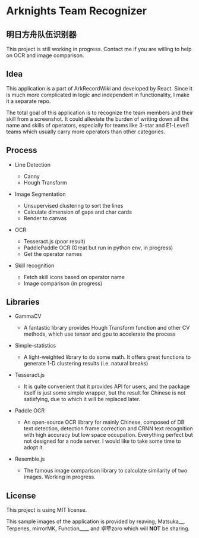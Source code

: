 # Arknights Team Recognizer
## 明日方舟队伍识别器

This project is still working in progress. Contact me if you are willing to help on OCR and image comparison.

## Idea

This application is a part of ArkRecordWiki and developed by React. Since it is much more complicated in logic and independent in functionality, I make it a separate repo.

The total goal of this application is to recognize the team members and their skill from a screenshot. It could alleviate the burden of writing down all the name and skills of operators, especially for teams like 3-star and E1-Level1 teams which usually carry more operators than other categories.

## Process

- Line Detection
  - Canny
  - Hough Transform
  
- Image Segmentation
  - Unsupervised clustering to sort the lines
  - Calculate dimension of gaps and char cards
  - Render to canvas
  
- OCR
  - Tesseract.js (poor result)
  - PaddlePaddle OCR (Great but run in python env, in progress)
  - Get the operator names 
  
- Skill recognition
  - Fetch skill icons based on operator name
  - Image comparison (in progress)

## Libraries

- GammaCV
  - A fantastic library provides Hough Transform function and other CV methods, which use tensor and gpu to accelerate the process
  
- Simple-statistics
  - A light-weighted library to do some math. It offers great functions to generate 1-D clustering results (i.e. natural breaks)
  
- Tesseract.js
  - It is quite convenient that it provides API for users, and the package itself is just some simple wrapper, but the result for Chinese is not satisfying, due to which it will be replaced later.
  
- Paddle OCR
  - An open-source OCR library for mainly Chinese, composed of DB text detection, detection frame correction and CRNN text recognition with high accuracy but low space occupation. Everything perfect but not designed for a node server. I would like to take some time to adopt it. 
  
- Resemble.js
  - The famous image comparison library to calculate similarity of two images. Working in progress.
  
## License

This project is using MIT license. 

This sample images of the application is provided by reaving, Matsuka__, Terpenes, mirrorMK, Function____ and 卓荦zoro which will **NOT** be sharing.